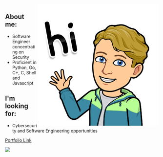 <img src="https://github.com/rolla-cluster/rolla-cluster/blob/main/Image%20from%20iOS.png?raw=true" align="right">

## About me:
- Software Engineer concentrating on Security
- Proficient in Python, Go, C+, C, Shell and Javascript

## I'm looking for:
- Cybersecurity and Software Engineering opportunities

[Portfolio Link](https://rolla-cluster.github.io/) 

<img src="https://www.hackerrank.com/certificates/6f952d4c856d" align="left">


<!---
rolla-cluster/rolla-cluster is a ✨ special ✨ repository because its `README.md` (this file) appears on your GitHub profile.
You can click the Preview link to take a look at your changes.
--->
